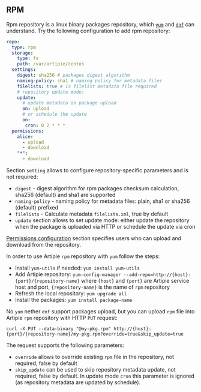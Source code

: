 ## RPM

Rpm repository is a linux binary packages repository, which [`yum`](https://en.wikipedia.org/wiki/Yum_%28software%29)
and [`dnf`](https://en.wikipedia.org/wiki/DNF_%28software%29) can understand. Try the following
configuration to add rpm repository:

```yaml
repo:
  type: rpm
  storage:
    type: fs
    path: /var/artipie/centos
  settings:
    digest: sha256 # packages digest algorithm
    naming-policy: sha1 # naming policy for metadata files
    filelists: true # is filelist metadata file required
    # repository update mode:
    update:
      # update metadata on package upload
      on: upload
      # or schedule the update
      on:
       cron: 0 2 * * *
  permissions:
    alice:
      - upload
      - download
    "*":
      - download
```
Section `setting` allows to configure repository-specific parameters and is not required:
- `digest` - digest algorithm for rpm packages checksum calculation, sha256 (default) and sha1 are supported
- `naming-policy` - naming policy for metadata files: plain, sha1 or sha256 (default) prefixed
- `filelists` - Calculate metadata `filelists.xml`, true by default
- `update` section allows to set update mode: either update the repository when the package is uploaded via HTTP
  or schedule the update via cron

[Permissions configuration](./Configuration-Repository-Permissions.md) section specifies users who can upload and download from the repository.

In order to use Artipie `rpm` repository with `yum` follow the steps:

- Install `yum-utils` if needed: `yum install yum-utils`
- Add Artipie repository: `yum-config-manager --add-repo=http://{host}:{port}/{repository-name}` where `{host}` and `{port}` are Artipie service host and port, `{repository-name}`
  is the name of `rpm` repository
- Refresh the local repository: `yum upgrade all`
- Install the packages: `yum install package-name`

No `yum` nether `dnf` support packages upload, but you can upload `rpm` file into Artipie `rpm`
repository with HTTP `PUT` request:
```commandline
curl -X PUT --data-binary "@my-pkg.rpm" http://{host}:{port}/{repository-name}/my-pkg.rpm?override=true&skip_update=true
```

The request supports the following parameters:
- `override` allows to override existing `rpm` file in the repository, not required, false by default
- `skip_update` can be used to skip repository metadata update, not required, false by default.
  In update mode `cron` this parameter is ignored (as repository metadata are updated by schedule).